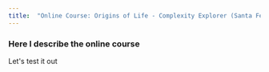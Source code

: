 ```yaml
---
title:  "Online Course: Origins of Life - Complexity Explorer (Santa Fe Institute)"
---
```


### Here I describe the online course
Let's test it out
